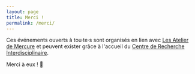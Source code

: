 ```yaml
---
layout: page
title: Merci !
permalink: /merci/
---
```



Ces événements ouverts à tou·te·s sont organisés en lien avec [Les Atelier de Mercure](https://www.les-ateliers-mercure.com/) et peuvent exister grâce à l'accueil du [Centre de Recherche Interdisciplinaire](https://www.cri-paris.org/en). 

Merci à eux ! 🙏
